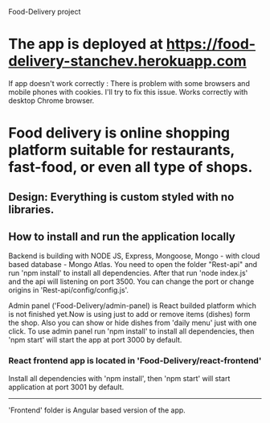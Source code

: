Food-Delivery project

# The app is deployed at https://food-delivery-stanchev.herokuapp.com 
 
 If app doesn't work correctly : There is problem with some browsers and mobile phones with cookies. I'll try to fix this issue.
 Works correctly with desktop Chrome browser.

# Food delivery is online shopping platform suitable for restaurants, fast-food, or even all type of shops.

## Design: Everything is custom styled with no libraries.

## How to install and run the application locally

Backend is building with NODE JS, Express, Mongoose, Mongo - with cloud based database - Mongo Atlas.
You need to open the folder "Rest-api" and run 'npm install' to install all dependencies. 
After that run 'node index.js' and the api will listening on port 3500.
You can change the port or change origins in 'Rest-api/config/config.js'.

Admin panel ('Food-Delivery/admin-panel) is React builded platform which is not finished yet.Now is using just to add or remove items (dishes) form the shop.
Also you can show or hide dishes from 'daily menu' just with one click.
To use admin panel run 'npm install' to install all dependencies, then 'npm start' will start the app at port 3000 by default.

### React frontend app is located in 'Food-Delivery/react-frontend'
Install all dependencies with 'npm install', then 'npm start' will start application at port 3001 by default.


------------------------------------------------------------------

'Frontend' folder is Angular based version of the app.
